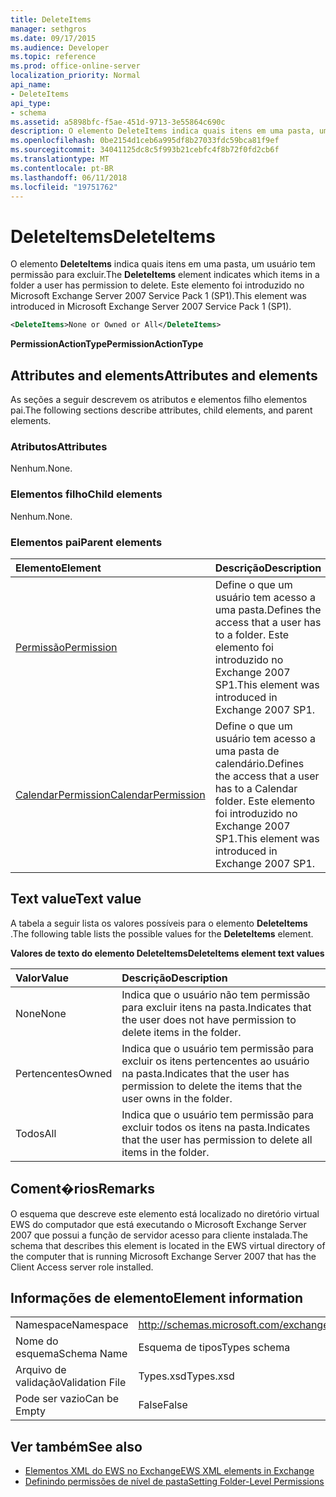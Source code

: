 ```yaml
---
title: DeleteItems
manager: sethgros
ms.date: 09/17/2015
ms.audience: Developer
ms.topic: reference
ms.prod: office-online-server
localization_priority: Normal
api_name:
- DeleteItems
api_type:
- schema
ms.assetid: a5898bfc-f5ae-451d-9713-3e55864c690c
description: O elemento DeleteItems indica quais itens em uma pasta, um usuário tem permissão para excluir. Este elemento foi introduzido no Microsoft Exchange Server 2007 Service Pack 1 (SP1).
ms.openlocfilehash: 0be2154d1ceb6a995df8b27033fdc59bca81f9ef
ms.sourcegitcommit: 34041125dc8c5f993b21cebfc4f8b72f0fd2cb6f
ms.translationtype: MT
ms.contentlocale: pt-BR
ms.lasthandoff: 06/11/2018
ms.locfileid: "19751762"
---
```

# <a name="deleteitems"></a><span data-ttu-id="a4f8b-104">DeleteItems</span><span class="sxs-lookup"><span data-stu-id="a4f8b-104">DeleteItems</span></span>

<span data-ttu-id="a4f8b-105">O elemento **DeleteItems** indica quais itens em uma pasta, um usuário tem permissão para excluir.</span><span class="sxs-lookup"><span data-stu-id="a4f8b-105">The **DeleteItems** element indicates which items in a folder a user has permission to delete.</span></span> <span data-ttu-id="a4f8b-106">Este elemento foi introduzido no Microsoft Exchange Server 2007 Service Pack 1 (SP1).</span><span class="sxs-lookup"><span data-stu-id="a4f8b-106">This element was introduced in Microsoft Exchange Server 2007 Service Pack 1 (SP1).</span></span> 
  
```xml
<DeleteItems>None or Owned or All</DeleteItems>
```

 <span data-ttu-id="a4f8b-107">**PermissionActionType**</span><span class="sxs-lookup"><span data-stu-id="a4f8b-107">**PermissionActionType**</span></span>
## <a name="attributes-and-elements"></a><span data-ttu-id="a4f8b-108">Attributes and elements</span><span class="sxs-lookup"><span data-stu-id="a4f8b-108">Attributes and elements</span></span>

<span data-ttu-id="a4f8b-109">As seções a seguir descrevem os atributos e elementos filho elementos pai.</span><span class="sxs-lookup"><span data-stu-id="a4f8b-109">The following sections describe attributes, child elements, and parent elements.</span></span>
  
### <a name="attributes"></a><span data-ttu-id="a4f8b-110">Atributos</span><span class="sxs-lookup"><span data-stu-id="a4f8b-110">Attributes</span></span>

<span data-ttu-id="a4f8b-111">Nenhum.</span><span class="sxs-lookup"><span data-stu-id="a4f8b-111">None.</span></span>
  
### <a name="child-elements"></a><span data-ttu-id="a4f8b-112">Elementos filho</span><span class="sxs-lookup"><span data-stu-id="a4f8b-112">Child elements</span></span>

<span data-ttu-id="a4f8b-113">Nenhum.</span><span class="sxs-lookup"><span data-stu-id="a4f8b-113">None.</span></span>
  
### <a name="parent-elements"></a><span data-ttu-id="a4f8b-114">Elementos pai</span><span class="sxs-lookup"><span data-stu-id="a4f8b-114">Parent elements</span></span>

|<span data-ttu-id="a4f8b-115">**Elemento**</span><span class="sxs-lookup"><span data-stu-id="a4f8b-115">**Element**</span></span>|<span data-ttu-id="a4f8b-116">**Descrição**</span><span class="sxs-lookup"><span data-stu-id="a4f8b-116">**Description**</span></span>|
|:-----|:-----|
|[<span data-ttu-id="a4f8b-117">Permissão</span><span class="sxs-lookup"><span data-stu-id="a4f8b-117">Permission</span></span>](permission.md) <br/> |<span data-ttu-id="a4f8b-118">Define o que um usuário tem acesso a uma pasta.</span><span class="sxs-lookup"><span data-stu-id="a4f8b-118">Defines the access that a user has to a folder.</span></span> <span data-ttu-id="a4f8b-119">Este elemento foi introduzido no Exchange 2007 SP1.</span><span class="sxs-lookup"><span data-stu-id="a4f8b-119">This element was introduced in Exchange 2007 SP1.</span></span>  <br/> |
|[<span data-ttu-id="a4f8b-120">CalendarPermission</span><span class="sxs-lookup"><span data-stu-id="a4f8b-120">CalendarPermission</span></span>](calendarpermission.md) <br/> |<span data-ttu-id="a4f8b-121">Define o que um usuário tem acesso a uma pasta de calendário.</span><span class="sxs-lookup"><span data-stu-id="a4f8b-121">Defines the access that a user has to a Calendar folder.</span></span> <span data-ttu-id="a4f8b-122">Este elemento foi introduzido no Exchange 2007 SP1.</span><span class="sxs-lookup"><span data-stu-id="a4f8b-122">This element was introduced in Exchange 2007 SP1.</span></span>  <br/> |
   
## <a name="text-value"></a><span data-ttu-id="a4f8b-123">Text value</span><span class="sxs-lookup"><span data-stu-id="a4f8b-123">Text value</span></span>

<span data-ttu-id="a4f8b-124">A tabela a seguir lista os valores possíveis para o elemento **DeleteItems** .</span><span class="sxs-lookup"><span data-stu-id="a4f8b-124">The following table lists the possible values for the **DeleteItems** element.</span></span> 
  
<span data-ttu-id="a4f8b-125">**Valores de texto do elemento DeleteItems**</span><span class="sxs-lookup"><span data-stu-id="a4f8b-125">**DeleteItems element text values**</span></span>

|<span data-ttu-id="a4f8b-126">**Valor**</span><span class="sxs-lookup"><span data-stu-id="a4f8b-126">**Value**</span></span>|<span data-ttu-id="a4f8b-127">**Descrição**</span><span class="sxs-lookup"><span data-stu-id="a4f8b-127">**Description**</span></span>|
|:-----|:-----|
|<span data-ttu-id="a4f8b-128">None</span><span class="sxs-lookup"><span data-stu-id="a4f8b-128">None</span></span>  <br/> |<span data-ttu-id="a4f8b-129">Indica que o usuário não tem permissão para excluir itens na pasta.</span><span class="sxs-lookup"><span data-stu-id="a4f8b-129">Indicates that the user does not have permission to delete items in the folder.</span></span>  <br/> |
|<span data-ttu-id="a4f8b-130">Pertencentes</span><span class="sxs-lookup"><span data-stu-id="a4f8b-130">Owned</span></span>  <br/> |<span data-ttu-id="a4f8b-131">Indica que o usuário tem permissão para excluir os itens pertencentes ao usuário na pasta.</span><span class="sxs-lookup"><span data-stu-id="a4f8b-131">Indicates that the user has permission to delete the items that the user owns in the folder.</span></span>  <br/> |
|<span data-ttu-id="a4f8b-132">Todos</span><span class="sxs-lookup"><span data-stu-id="a4f8b-132">All</span></span>  <br/> |<span data-ttu-id="a4f8b-133">Indica que o usuário tem permissão para excluir todos os itens na pasta.</span><span class="sxs-lookup"><span data-stu-id="a4f8b-133">Indicates that the user has permission to delete all items in the folder.</span></span>  <br/> |
   
## <a name="remarks"></a><span data-ttu-id="a4f8b-134">Coment�rios</span><span class="sxs-lookup"><span data-stu-id="a4f8b-134">Remarks</span></span>

<span data-ttu-id="a4f8b-135">O esquema que descreve este elemento está localizado no diretório virtual EWS do computador que está executando o Microsoft Exchange Server 2007 que possui a função de servidor acesso para cliente instalada.</span><span class="sxs-lookup"><span data-stu-id="a4f8b-135">The schema that describes this element is located in the EWS virtual directory of the computer that is running Microsoft Exchange Server 2007 that has the Client Access server role installed.</span></span>
  
## <a name="element-information"></a><span data-ttu-id="a4f8b-136">Informações de elemento</span><span class="sxs-lookup"><span data-stu-id="a4f8b-136">Element information</span></span>

|||
|:-----|:-----|
|<span data-ttu-id="a4f8b-137">Namespace</span><span class="sxs-lookup"><span data-stu-id="a4f8b-137">Namespace</span></span>  <br/> |http://schemas.microsoft.com/exchange/services/2006/types  <br/> |
|<span data-ttu-id="a4f8b-138">Nome do esquema</span><span class="sxs-lookup"><span data-stu-id="a4f8b-138">Schema Name</span></span>  <br/> |<span data-ttu-id="a4f8b-139">Esquema de tipos</span><span class="sxs-lookup"><span data-stu-id="a4f8b-139">Types schema</span></span>  <br/> |
|<span data-ttu-id="a4f8b-140">Arquivo de validação</span><span class="sxs-lookup"><span data-stu-id="a4f8b-140">Validation File</span></span>  <br/> |<span data-ttu-id="a4f8b-141">Types.xsd</span><span class="sxs-lookup"><span data-stu-id="a4f8b-141">Types.xsd</span></span>  <br/> |
|<span data-ttu-id="a4f8b-142">Pode ser vazio</span><span class="sxs-lookup"><span data-stu-id="a4f8b-142">Can be Empty</span></span>  <br/> |<span data-ttu-id="a4f8b-143">False</span><span class="sxs-lookup"><span data-stu-id="a4f8b-143">False</span></span>  <br/> |
   
## <a name="see-also"></a><span data-ttu-id="a4f8b-144">Ver também</span><span class="sxs-lookup"><span data-stu-id="a4f8b-144">See also</span></span>

- [<span data-ttu-id="a4f8b-145">Elementos XML do EWS no Exchange</span><span class="sxs-lookup"><span data-stu-id="a4f8b-145">EWS XML elements in Exchange</span></span>](ews-xml-elements-in-exchange.md)
- [<span data-ttu-id="a4f8b-146">Definindo permissões de nível de pasta</span><span class="sxs-lookup"><span data-stu-id="a4f8b-146">Setting Folder-Level Permissions</span></span>](http://msdn.microsoft.com/library/c7530e86-5112-401c-b10a-9c054ae59f07%28Office.15%29.aspx)


